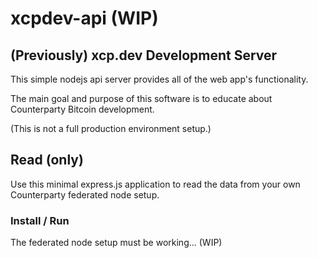 # xcpdev-api (WIP)

## (Previously) xcp.dev Development Server

This simple nodejs api server provides all of the web app's functionality.

The main goal and purpose of this software is to educate about Counterparty Bitcoin development.

(This is not a full production environment setup.)

## Read (only)

Use this minimal express.js application to read the data from your own Counterparty federated node setup.

### Install / Run

The federated node setup must be working... (WIP)
